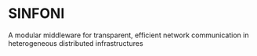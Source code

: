 # SINFONI
A modular middleware for transparent, efficient network communication in heterogeneous distributed infrastructures
